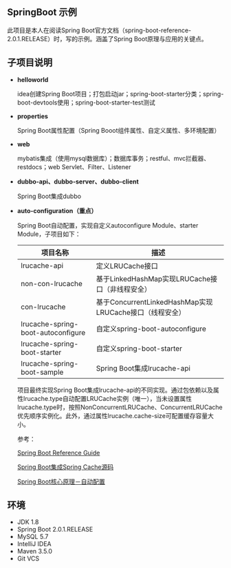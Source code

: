 ## SpringBoot 示例

此项目是本人在阅读Spring Boot官方文档（spring-boot-reference-2.0.1.RELEASE）时，写的示例。涵盖了Spring Boot原理与应用的关键点。

## 子项目说明

* **helloworld**

    idea创建Spring Boot项目；打包启动jar；spring-boot-starter分类；spring-boot-devtools使用；spring-boot-starter-test测试

* **properties**

    Spring Boot属性配置（Spring Booot组件属性、自定义属性、多环境配置）

* **web**

    mybatis集成（使用mysql数据库）；数据库事务；restful、mvc拦截器、restdocs；web Servlet、Filter、Listener

* **dubbo-api、dubbo-server、dubbo-client**

    Spring Boot集成dubbo

* **auto-configuration（重点）**

    Spring Boot自动配置，实现自定义autoconfigure Module、starter Module，子项目如下：
    
    项目名称                    | 描述
    ----------------------------|------------------------------------------------------------------------------------------
    lrucache-api        | 定义LRUCache接口
    non-con-lrucache          | 基于LinkedHashMap实现LRUCache接口（非线程安全）
    con-lrucache        | 基于ConcurrentLinkedHashMap实现LRUCache接口（线程安全）
    lrucache-spring-boot-autoconfigure          | 自定义spring-boot-autoconfigure
    lrucache-spring-boot-starter          | 自定义spring-boot-starter
    lrucache-spring-boot-sample     | Spring Boot集成lrucache-api

    项目最终实现Spring Boot集成lrucache-api的不同实现。通过包依赖以及属性lrucache.type自动配置LRUCache实例（唯一），当未设置属性lrucache.type时，按照NonConcurrentLRUCache、ConcurrentLRUCache优先顺序实例化。此外，通过属性lrucache.cache-size可配置缓存容量大小。
    
    参考：
    
    [Spring Boot Reference Guide](https://docs.spring.io/spring-boot/docs/2.0.1.RELEASE/reference/html/)
    
    [Spring Boot集成Spring Cache源码](https://github.com/spring-projects/spring-boot/tree/master/spring-boot-project/spring-boot-autoconfigure/src/main/java/org/springframework/boot/autoconfigure/cache)
    
    [Spring Boot核心原理－自动配置](https://blog.csdn.net/xiaobing_122613/article/details/54943448)

## 环境

* JDK 1.8
* Spring Boot 2.0.1.RELEASE
* MySQL 5.7
* IntelliJ IDEA
* Maven 3.5.0
* Git VCS